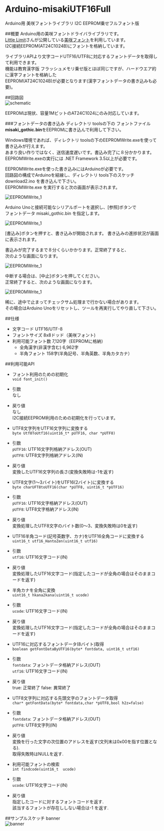 # Arduino-misakiUTF16Full
Arduino用 美咲フォントライブラリ I2C EEPROM乗せフルフォント版

##概要
Arduino用の美咲フォントドライバライブラリです。  
[Little Limit](http://www.geocities.jp/littlimi/index.html)さんが公開している[美咲フォント](http://www.geocities.jp/littlimi/misaki.htm)を利用しています。  
I2C接続EEPROM(AT24C1024B)にフォントを格納しています。  

ライブラリAPIより文字コードUTF16/UTF8に対応するフォントデータを取得して利用できます。  
機能は教育漢字版 フラッシュメモリ乗せ版とほぼ同じですが、ハードウエア的に漢字フォントを格納した  
EEPROM(AT24C1024B)が必要となります(漢字フォントデータの書き込みも必要)。  

##回路図  
![schematic](img/schematic.png)  

EEPROMは現状、容量1MビットのAT24C1024にのみ対応しています。  

###フォントデータの書き込み
ディレクトリ toolsの下の フォントファイル**misaki_gothic.bin**をEEPROMに書き込んで利用して下さい。  

Windows環境であれば、ディレクトリ toolsの下のEEPROMWrite.exeを使って書き込みが行えます。  
あまり良い作りではなく、送信速度遅いです。書込み完了に８分かかります。  
EEPROMWrite.exeの実行には .NET Framework 3.5以上が必要です。  

EEPROMWrite.exeを使った書き込みにはArduinoが必要です。  
回路図の構成でArduinoを結線し、ディレクトリ tools下のスケッチ download2.ino を書き込んで下さい。  
EEPROMWrite.exe を実行すると次の画面が表示されます。  

![EEPROMWrite_1](img/tool_01.jpg)   

Arduino Unoと接続可能なシリアルポートを選択し、[参照]ボタンで  
フォントデータ misaki_gothic.bin を指定します。  

![EEPROMWrite_1](img/tool_02.jpg)   

[書込み]ボタンを押すと、書き込みが開始されます。
書き込みの進捗状況が画面に表示されます。

書込みが完了するまで８分くらいかかります。正常終了すると、  
次のような画面になります。  

![EEPROMWrite_1](img/tool_03.jpg)   

中断する場合は、[中止]ボタンを押してください。  
正常終了すると、次のような画面になります。   

![EEPROMWrite_1](img/tool_04.jpg)   

稀に、途中で止まってチェックサム処理まで行かない場合があります。  
その場合はArduino Unoをリセットし、ツールを再実行してやり直して下さい。  

##仕様
* 文字コード  UTF16/UTF-8  
* フォントサイズ  8x8ドッド（美咲フォント)  
* 利用可能フォント数  7,120字（EEPROMに格納）  
  * 全角漢字(非漢字含む) 6,962字
  * 半角フォント  158字(半角記号、半角英数、半角カタカナ）  
  
##利用可能API
*  フォント利用のための初期化  
  `void font_init()`
 * 引数  
 なし  
 * 戻り値  
 なし  
 I2C接続EEPROM利用のための初期化を行っています。   


* UTF8文字列をUTF16文字列に変換する  
`byte Utf8ToUtf16(uint16_t* pUTF16, char *pUTF8)`  
 * 引数  
 `pUTF16`: UTF16文字列格納アドレス(OUT)  
 `pUTF8`: UTF8文字列格納アドレス(IN)  
 * 戻り値  
 変換したUTF16文字列の長さ(変換失敗時は-1を返す)  


* UTF8文字(1～3バイト)をUTF16(2バイト)に変換する  
  `byte charUFT8toUTF16(char *pUTF8, uint16_t *pUTF16)`
 * 引数  
 `pUTF16`: UTF16文字格納アドレス(OUT)  
 `pUTF8`: UTF8文字格納アドレス(IN)  
 * 戻り値  
 変換処理したUTF8文字のバイト数(0～3、変換失敗時は0を返す)  


* UTF16半角コード(記号英数字、カナ)をUTF16全角コードに変換する  
  `uint16_t utf16_HantoZen(uint16_t utf16)`  
 * 引数  
 `utf16`: UTF16文字コード(IN)  
 * 戻り値  
 変換処理したUTF16文字コード(指定したコードが全角の場合はそのままコードを返す)  


* 半角カナを全角に変換  
  `uint16_t hkana2kana(uint16_t ucode)`  
 * 引数  
 `ucode`: UTF16文字コード(IN)  
 * 戻り値  
 変換処理したUTF16文字コード(指定したコードが全角の場合はそのままコードを返す)  


* UTF16に対応するフォントデータ(8バイト)取得  
  `boolean getFontDataByUTF16(byte* fontdata, uint16_t utf16)`    
 * 引数  
 `fontdata`: フォントデータ格納アドレス(OUT)  
 `utf16`: UTF16文字コード(IN)  
 * 戻り値  
 true: 正常終了 false: 異常終了  


* UTF8文字列に対応する先頭文字のフォントデータ取得  
  `char* getFontData(byte* fontdata,char *pUTF8,bool h2z=false)`  
 * 引数  
 `fontdata`: フォントデータ格納アドレス(OUT)  
 `pUTF8`: UTF8文字列(IN)  
 * 戻り値  
 変換を行った文字の次位置のアドレスを返す(文列末は0x00を指す位置となる).    
 取得失敗時はNULLを返す.  


* 利用可能フォントの検索    
`int findcode(uint16_t  ucode)`  
 * 引数  
 `ucode`: UTF16文字コード(IN)  
 * 戻り値  
 指定したコードに対するフォントコードを返す.   
 該当するフォントが存在ししない場合は-1 を返す.  

##サンプルスケッチ
banner  
![banner](img/sample.png)

